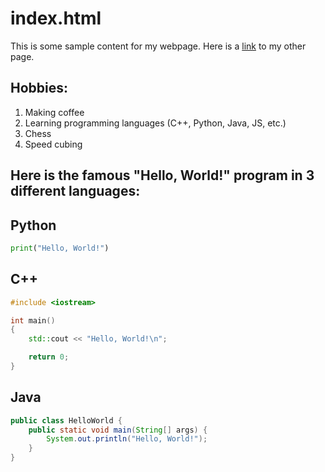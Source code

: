 # **index.html**

This is some sample content for my webpage. Here is a [link](other.html) to my other page.

## Hobbies:
1. Making coffee
2. Learning programming languages (C++, Python, Java, JS, etc.)
3. Chess
4. Speed cubing

## Here is the famous "Hello, World!" program in 3 different languages:

## Python
```python
print("Hello, World!")
```

## C++
```c++
#include <iostream>

int main()
{
    std::cout << "Hello, World!\n";

    return 0;
}
```

## Java
```java
public class HelloWorld {
    public static void main(String[] args) {
        System.out.println("Hello, World!");
    }
}
```